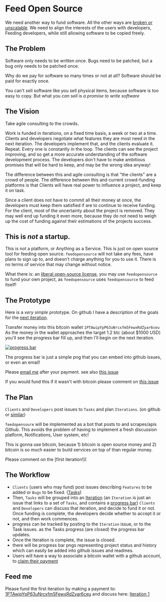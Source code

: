 # Feed Open Source

We need another way to fund software. All the other ways are
[broken or unscalable](
http://dominictarr.com/post/71958587606/some-thoughts-on-the-economics-of-software-development).
We need to align the interests of the users with developers,
Feeding developers, while still allowing software to be copied freely.

## The Problem

Software only needs to be written once. Bugs need to be patched,
but a bug only needs to be patched once.

Why do we pay for software so many times or not at all?
Software should be paid for exactly once.

You can't sell software like you sell physical items,
because software is too easy to copy.
But what you _can sell_ is _a promise to write software_

## The Vision

Take agile consulting to the crowds.

Work is funded in iterations, on a fixed time basis, a week or two at a time.
Clients and developers negotiate what features they are most need in the next iteration.
The developers implement that, and the clients evaluate it. Repeat.
Every one is constantly in the loop.
The clients can see the project improving, and so get a more accurate
understanding of the software development process.
The developers don't have to make ambitious promises that will be hard to keep,
and may be the wrong idea anyway!

The difference between this and agile consulting is that "the clients"
are a crowd of people. The difference between this and current crowd-funding
platforms is that Clients will have real power to influence a project,
and keep it on task.

Since a client does not have to commit all their money at once, the developers
must keep them satisfied if are to continue to receive funding.
For the client, most of the uncertainty about the project is removed.
They may well end up funding it even more, because they do not need to weigh up
the cost of funding against their estimations of the projects success.

## This is _not_ a startup.

This is not a platform, or Anything as a Service.
This is just on open source tool for feeding open source.
`feedopensource` will not take any fees, have plans to sign up to,
and doesn't charge anything for you to use it.
There is no terms of service that may change without notice.

What there is: an [liberal open-source license](./LICENSE), you may use `feedopensource`
to fund your own project, as `feedopensource` uses `feedopensource` to feed itself!

## The Prototype

Here is a _very simple_ prototype. On github I have a description of the goals for the
[next iteration](https://github.com/dominictarr/feedopensource/issues/5).

Transfer money into this bitcoin wallet `1PTAwipYpP63uNrcxfm5FewxRdZyar6ceu`
As the money in the wallet approaches the target 1.2 btc (about $1000 USD)
you'll see the progress bar fill up, and then I'll begin on the next iteration.

[![progress bar](http://feedopensource.com/badge/1PTAwipYpP63uNrcxfm5FewxRdZyar6ceu/1.2)](bitcoin:1PTAwipYpP63uNrcxfm5FewxRdZyar6ceu)

The progress bar is just a simple png that you can embed into github issues, or even an email!

Please [email me](mailto:dominic.tarr@gmail.com) after your payment.
see also [this issue](https://github.com/dominictarr/feedopensource/issues/5)

If you would fund this if it wasn't with bitcoin please comment on
[this issue](https://github.com/dominictarr/feedopensource/issues/6)

## The Plan

`Clients` and `Developers` post issues to `Tasks` and plan `Iterations`.
 (on github or [similar](https://github.com/dominictarr/feedopensource/issues/7))

`feedopensoure` will be implemented as a bot that posts to and scrapes/apis Github.
This avoids the problem of having to implement a fresh discussion platform, Notifications,
User system, etc!

This is gonna use bitcoin, because 1) bitcoin is open source money and 2)
bitcoin is so much easier to build services on top of than regular money.

Please comment on the [first iteration!](

## The Workflow

* `Clients` (users who may fund) post issues describing `Features` to be added or `Bugs` to be fixed.
  ([Tasks](https://github.com/dominictarr/feedopensource/issues/1))
* Then, `Tasks` will be grouped into an [Iteration](https://github.com/dominictarr/feedopensource/issues/3)
  (an `Iteration` is just an issue that links to a set of `Tasks`, and contains a
  [progress bar](https://github.com/dominictarr/feedopensource/issues/2))
  `Clients` and `Developers` can discuss that iteration, and decide to fund it or not.
  Once funding is complete, the developers decide whether to accept it or not, and then work commences.
* progress can be tracked by posting to the `Iteration` issue, or to the Task issues.
  as the Tasks progress (are closed) the progress bar updates.
* Once the Iteration is complete, the issue is closed.
* there will be progress bar pngs representing project status and history which can easily be added into github
  issues and readmes.
* Users will have a way to associate a bitcoin wallet with a github account, to
  [claim their payment](https://github.com/dominictarr/feedopensource/issues/5)

## Feed me

Please fund the first iteration by making a payment to:
[1PTAwipYpP63uNrcxfm5FewxRdZyar6ceu](bitcoin:1PTAwipYpP63uNrcxfm5FewxRdZyar6ceu)
and discuss here: [Iteration 1](https://github.com/dominictarr/feedopensource/issues/5)

